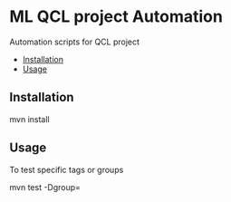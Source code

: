 
# ML QCL project Automation

Automation scripts for QCL project

- [Installation](#installation)
- [Usage](#usage)

## Installation

mvn install

## Usage

To test specific tags or groups 

mvn test -Dgroup=<groupName>
